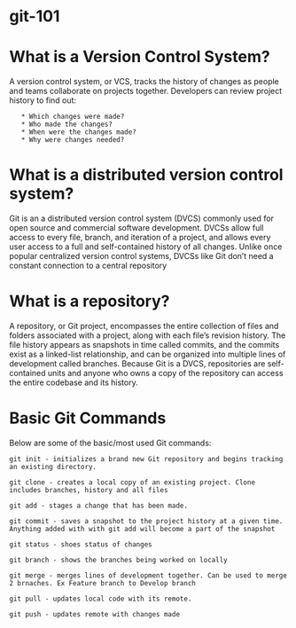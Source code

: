 # git-101

# What is a Version Control System?

A version control system, or VCS, tracks the history of changes as people and teams collaborate on projects together. Developers can review project history to find out:

 ``` 
    * Which changes were made?
    * Who made the changes?
    * When were the changes made?
    * Why were changes needed?
```

# What is a distributed version control system?

Git is an  a distributed version control system (DVCS) commonly used for open source and commercial software development. DVCSs allow full access to every file, branch, and iteration of a project, and allows every user access to a full and self-contained history of all changes. Unlike once popular centralized version control systems, DVCSs like Git don’t need a constant connection to a central repository

# What is a repository?

A repository, or Git project, encompasses the entire collection of files and folders associated with a project, along with each file’s revision history. The file history appears as snapshots in time called commits, and the commits exist as a linked-list relationship, and can be organized into multiple lines of development called branches. Because Git is a DVCS, repositories are self-contained units and anyone who owns a copy of the repository can access the entire codebase and its history.

# Basic Git Commands

Below are some of the basic/most used Git commands:
```
git init - initializes a brand new Git repository and begins tracking an existing directory.

git clone - creates a local copy of an existing project. Clone includes branches, history and all files

git add - stages a change that has been made.

git commit - saves a snapshot to the project history at a given time. Anything added with with git add will become a part of the snapshot

git status - shoes status of changes

git branch - shows the branches being worked on locally

git merge - merges lines of development together. Can be used to merge 2 brnaches. Ex Feature branch to Develop branch

git pull - updates local code with its remote.

git push - updates remote with changes made


```

